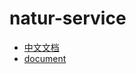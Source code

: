# natur-service

- [中文文档](https://empty916.site/zh/natur-service/)
- [document](https://empty916.site/natur-service/)
